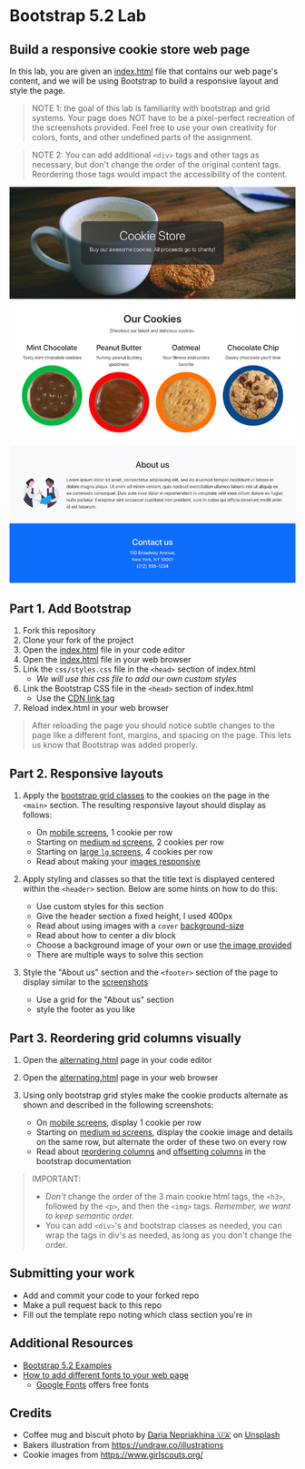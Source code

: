    # Bootstrap 5.2 Lab

## Build a responsive cookie store web page

In this lab, you are given an [index.html](index.html) file that contains our web page's content, and we will be using Bootstrap to build a responsive layout and style the page.

> NOTE 1: the goal of this lab is familiarity with bootstrap and grid systems. Your page does NOT have to be a pixel-perfect recreation of the screenshots provided. Feel free to use your own creativity for colors, fonts, and other undefined parts of the assignment.

> NOTE 2: You can add additional `<div>` tags and other tags as necessary, but don't change the order of the original content tags. Reordering those tags would impact the accessibility of the content.

![Screenshot of the cookie store on a large-screen](screenshots/index-lg-screen.png)

## Part 1. Add Bootstrap

1. Fork this repository
2. Clone your fork of the project
3. Open the [index.html](index.html) file in your code editor
4. Open the [index.html](index.html) file in your web browser
5. Link the `css/styles.css` file in the `<head>` section of index.html
   - _We will use this css file to add our own custom styles_
6. Link the Bootstrap CSS file in the `<head>` section of index.html
   - Use the [CDN link tag](https://getbootstrap.com/docs/5.2/getting-started/introduction/#quick-start)
7. Reload index.html in your web browser

> After reloading the page you should notice subtle changes to the page like a different font, margins, and spacing on the page. This lets us know that Bootstrap was added properly.

## Part 2. Responsive layouts

1. Apply the [bootstrap grid classes](https://getbootstrap.com/docs/5.2/layout/grid/) to the cookies on the page in the `<main>` section. The resulting responsive layout should display as follows:

   - On [mobile screens](screenshots/index-mobile-screen.png), 1 cookie per row
   - Starting on [medium `md` screens](screenshots/index-md-screen.png), 2 cookies per row
   - Starting on [large `lg` screens](screenshots/index-lg-screen.png), 4 cookies per row
   - Read about making your [images responsive](https://getbootstrap.com/docs/5.2/content/images/)

2. Apply styling and classes so that the title text is displayed centered within the `<header>` section. Below are some hints on how to do this:

   - Use custom styles for this section
   - Give the header section a fixed height, I used 400px
   - Read about using images with a `cover` [background-size](https://developer.mozilla.org/en-US/docs/Web/CSS/background-size)
   - Read about how to center a div block
   - Choose a background image of your own or use [the image provided](images/coffee-biscuits.jpg)
   - There are multiple ways to solve this section

3. Style the "About us" section and the `<footer>` section of the page to display similar to the [screenshots](screenshots/index-lg-screen.png)

   - Use a grid for the "About us" section
   - style the footer as you like

## Part 3. Reordering grid columns visually

1. Open the [alternating.html](alternating.html) page in your code editor
2. Open the [alternating.html](alternating.html) page in your web browser
3. Using only bootstrap grid styles make the cookie products alternate as shown and described in the following screenshots:

   - On [mobile screens](screenshots/alternating-mobile-screen.png), display 1 cookie per row
   - Starting on [medium `md` screens](screenshots/alternating-md-screen.png), display the cookie image and details on the same row, but alternate the order of these two on every row
   - Read about [reordering columns](https://getbootstrap.com/docs/5.2/layout/columns/#reordering) and [offsetting columns](https://getbootstrap.com/docs/5.2/layout/columns/#offsetting-columns) in the bootstrap documentation

> IMPORTANT:
>
> - _Don't_ change the order of the 3 main cookie html tags, the `<h3>`, followed by the `<p>`, and then the `<img>` tags. _Remember, we want to keep semantic order._
> - You can add `<div>`'s and bootstrap classes as needed, you can wrap the tags in div's as needed, as long as you don't change the order.

## Submitting your work

- Add and commit your code to your forked repo
- Make a pull request back to this repo
- Fill out the template repo noting which class section you're in

## Additional Resources

- [Bootstrap 5.2 Examples](https://getbootstrap.com/docs/5.2/examples/)
- [How to add different fonts to your web page](https://developer.mozilla.org/en-US/docs/Learn/CSS/Styling_text/Web_fonts#using_an_online_font_service)
  - [Google Fonts](https://fonts.google.com/) offers free fonts

## Credits

- Coffee mug and biscuit photo by <a href="https://unsplash.com/es/@epicantus?utm_source=unsplash&utm_medium=referral&utm_content=creditCopyText">Daria Nepriakhina 🇺🇦</a> on <a href="https://unsplash.com/s/photos/coffee-and-cookies?utm_source=unsplash&utm_medium=referral&utm_content=creditCopyText">Unsplash</a>
- Bakers illustration from https://undraw.co/illustrations
- Cookie images from https://www.girlscouts.org/
